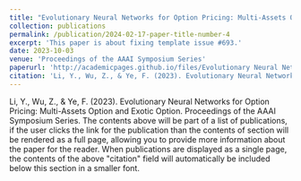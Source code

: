 ```yaml
---
title: "Evolutionary Neural Networks for Option Pricing: Multi-Assets Option and Exotic Option"
collection: publications
permalink: /publication/2024-02-17-paper-title-number-4
excerpt: 'This paper is about fixing template issue #693.'
date: 2023-10-03
venue: 'Proceedings of the AAAI Symposium Series'
paperurl: 'http://academicpages.github.io/files/Evolutionary Neural Networks for Option Pricing.pdf'
citation: 'Li, Y., Wu, Z., & Ye, F. (2023). Evolutionary Neural Networks for Option Pricing: Multi-Assets Option and Exotic Option. <i>Proceedings of the AAAI Symposium Series</i>.'
---
```

Li, Y., Wu, Z., & Ye, F. (2023). Evolutionary Neural Networks for Option Pricing: Multi-Assets Option and Exotic Option. Proceedings of the AAAI Symposium Series.
The contents above will be part of a list of publications, if the user clicks the link for the publication than the contents of section will be rendered as a full page, allowing you to provide more information about the paper for the reader. When publications are displayed as a single page, the contents of the above "citation" field will automatically be included below this section in a smaller font.
